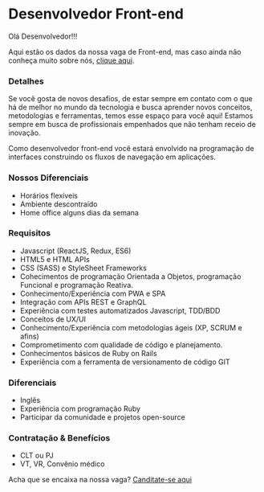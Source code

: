 # Desenvolvedor Front-end

Olá Desenvolvedor!!!

Aqui estão os dados da nossa vaga de Front-end, mas caso ainda não conheça muito sobre nós, [clique aqui](https://github.com/ecostage/vagas).

### Detalhes

Se você gosta de novos desafios, de estar sempre em contato com o que há de melhor no mundo da tecnologia e busca aprender novos conceitos, metodologias e ferramentas, temos esse espaço para você aqui!
Estamos sempre em busca de profissionais empenhados que não tenham receio de inovação.

Como desenvolvedor front-end você estará envolvido na programação de interfaces construindo os fluxos de navegação em aplicações.

### Nossos Diferenciais
- Horários flexíveis
- Ambiente descontraído
- Home office alguns dias da semana

### Requisitos
- Javascript (ReactJS, Redux, ES6)
- HTML5 e HTML APIs
- CSS (SASS) e StyleSheet Frameworks
- Cohecimentos de programação Orientada a Objetos, programação Funcional e programação Reativa.
- Conhecimento/Experiência com PWA e SPA
- Integração com APIs REST e GraphQL
- Experiência com testes automatizados Javascript, TDD/BDD
- Conceitos de UX/UI
- Conhecimento/Experiência com metodologias ágeis (XP, SCRUM e afins)
- Comprometimento com qualidade de código e planejamento.
- Conhecimentos básicos de Ruby on Rails
- Experiência com a ferramenta de versionamento de código GIT

### Diferenciais
- Inglês
- Experiência com programação Ruby
- Participar da comunidade e projetos open-source

### Contratação & Benefícios
- CLT ou PJ
- VT, VR, Convênio médico


Acha que se encaixa na nossa vaga?
[Canditate-se aqui](https://ecostage.breezy.hr/p/e599e2233364-desenvolvedor-front-end)
